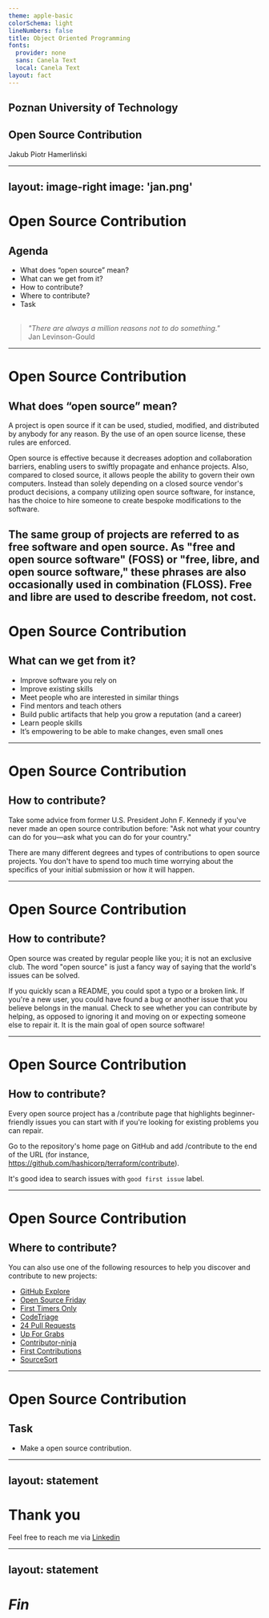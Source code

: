 ```yaml
---
theme: apple-basic
colorSchema: light
lineNumbers: false
title: Object Oriented Programming
fonts:
  provider: none
  sans: Canela Text
  local: Canela Text
layout: fact
---
```


## Poznan University of Technology
## Open Source Contribution
Jakub Piotr Hamerliński

---
layout: image-right
image: 'jan.png'
---

# Open Source Contribution
## Agenda
* What does “open source” mean?
* What can we get from it?
* How to contribute?
* Where to contribute?
* Task
<br><br>
> _"There are always a million reasons not to do something."_
<br>Jan Levinson-Gould
---

# Open Source Contribution
## What does “open source” mean?
A project is open source if it can be used, studied, modified, and distributed by anybody for any reason. By the use of an open source license, these rules are enforced.

Open source is effective because it decreases adoption and collaboration barriers, enabling users to swiftly propagate and enhance projects. Also, compared to closed source, it allows people the ability to govern their own computers. Instead than solely depending on a closed source vendor's product decisions, a company utilizing open source software, for instance, has the choice to hire someone to create bespoke modifications to the software.

The same group of projects are referred to as free software and open source.
As "free and open source software" (FOSS) or "free, libre, and open source software," these phrases are also occasionally used in combination (FLOSS).
Free and libre are used to describe freedom, not cost. 
---

# Open Source Contribution
## What can we get from it?
* Improve software you rely on
* Improve existing skills
* Meet people who are interested in similar things
* Find mentors and teach others
* Build public artifacts that help you grow a reputation (and a career)
* Learn people skills
* It’s empowering to be able to make changes, even small ones

---

# Open Source Contribution
## How to contribute?
Take some advice from former U.S. President John F. Kennedy if you've never made an open source contribution before: "Ask not what your country can do for you—ask what you can do for your country."

There are many different degrees and types of contributions to open source projects. You don't have to spend too much time worrying about the specifics of your initial submission or how it will happen.

---

# Open Source Contribution
## How to contribute?
Open source was created by regular people like you; it is not an exclusive club. The word "open source" is just a fancy way of saying that the world's issues can be solved.

If you quickly scan a README, you could spot a typo or a broken link. If you're a new user, you could have found a bug or another issue that you believe belongs in the manual. Check to see whether you can contribute by helping, as opposed to ignoring it and moving on or expecting someone else to repair it. It is the main goal of open source software!

---

# Open Source Contribution
## How to contribute?
Every open source project has a /contribute page that highlights beginner-friendly issues you can start with if you're looking for existing problems you can repair.

Go to the repository's home page on GitHub and add /contribute to the end of the URL (for instance, https://github.com/hashicorp/terraform/contribute). 

It's good idea to search issues with `good first issue` label.

---

# Open Source Contribution
## Where to contribute?
You can also use one of the following resources to help you discover and contribute to new projects:
* [GitHub Explore](https://github.com/explore/)
* [Open Source Friday](https://opensourcefriday.com/)
* [First Timers Only](https://www.firsttimersonly.com/)
* [CodeTriage](https://www.codetriage.com/)
* [24 Pull Requests](https://24pullrequests.com/)
* [Up For Grabs](https://up-for-grabs.net/)
* [Contributor-ninja](https://contributor.ninja/)
* [First Contributions](https://firstcontributions.github.io/)
* [SourceSort](https://web.archive.org/web/20201111233803/https://www.sourcesort.com/)

---

# Open Source Contribution
## Task
* Make a open source contribution.

---
layout: statement
---

# Thank you
Feel free to reach me via [Linkedin](https://www.linkedin.com/in/hamerlinski/ "Contact me anytime!")

---
layout: statement
---

# *Fin*
